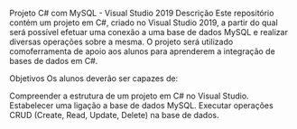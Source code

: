 Projeto C# com MySQL - Visual Studio 2019
Descrição
Este repositório contém um projeto em C#, criado no Visual Studio 2019, a partir do qual será possível efetuar uma conexão a uma base de dados MySQL e realizar diversas operações sobre a mesma. 
O projeto será utilizado comoferramenta de apoio aos alunos para aprenderem a integração de bases de dados em C#.

Objetivos
Os alunos deverão ser capazes de:

Compreender a estrutura de um projeto em C# no Visual Studio.
Estabelecer uma ligação a base de dados MySQL.
Executar operações CRUD (Create, Read, Update, Delete) na base de dados.
